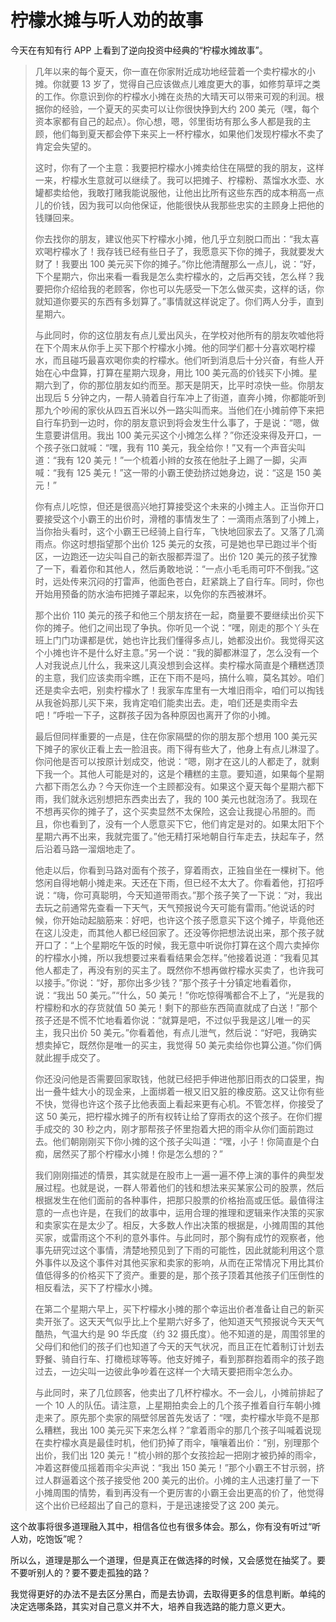 # 柠檬水摊与听人劝的故事

今天在有知有行 APP 上看到了逆向投资中经典的“柠檬水摊故事”。

> 几年以来的每个夏天，你一直在你家附近成功地经营着一个卖柠檬水的小摊。你就要 13 岁了，觉得自己应该做点儿难度更大的事，如修剪草坪之类的工作。你意识到你的柠檬水小摊在炎热的大晴天可以带来可观的利润。根据你的经验，一个夏天的买卖可以让你很快挣到大约 200 美元（嘿，每个资本家都有自己的起点）。你心想，嗯，邻里街坊有那么多人都是我的主顾，他们每到夏天都会停下来买上一杯柠檬水，如果他们发现柠檬水不卖了肯定会失望的。
>
> 这时，你有了一个主意：我要把柠檬水小摊卖给住在隔壁的我的朋友，这样一来，柠檬水生意就可以继续了。我可以把摊子、柠檬粉、蒸馏水水壶、水罐都卖给他，我敢打赌我能说服他，让他出比所有这些东西的成本稍高一点儿的价钱，因为我可以向他保证，他能很快从我那些忠实的主顾身上把他的钱赚回来。
>
> 你去找你的朋友，建议他买下柠檬水小摊，他几乎立刻脱口而出：“我太喜欢喝柠檬水了！我存钱已经有些日子了，我愿意买下你的摊子，我就要发大财了！我要出 100 美元买下你的摊子。”你比他清醒那么一点儿，说：“好，下个星期六，你出来看一看我是怎么卖柠檬水的，之后再交钱，怎么样？我要把你介绍给我的老顾客，你也可以先感受一下怎么做买卖，这样的话，你就知道你要买的东西有多划算了。”事情就这样说定了。你们两人分手，直到星期六。
>
> 与此同时，你的这位朋友有点儿爱出风头，在学校对他所有的朋友吹嘘他将在下个周末从你手上买下那个柠檬水小摊。他的同学们都十分喜欢喝柠檬水，而且碰巧最喜欢喝你卖的柠檬水。他们听到消息后十分兴奋，有些人开始在心中盘算，打算在星期六现身，用比 100 美元高的价钱买下小摊。星期六到了，你的那位朋友如约而至。那天是阴天，比平时凉快一些。你朋友出现后 5 分钟之内，一帮人骑着自行车冲上了街道，直奔小摊，你都能听到那九个吵闹的家伙从四五百米以外一路尖叫而来。当他们在小摊前停下来把自行车扔到一边时，你的朋友意识到将会发生什么事了，于是说：“嗯，做生意要讲信用。我出 100 美元买这个小摊怎么样？”你还没来得及开口，一个孩子张口就喊：“嘿，我有 110 美元，我全给你！”又有一个声音尖叫道：“我有 120 美元！”一个梳着小辫的女孩在他肚子上踢了一脚，尖声喊：“我有 125 美元！”这一带的小霸王使劲挤过她身边，说：“这是 150 美元！”
>
> 你有点儿吃惊，但还是很高兴地打算接受这个未来的小摊主人。正当你开口要接受这个小霸王的出价时，滑稽的事情发生了：一滴雨点落到了小摊上，当你抬头看时，这个小霸王已经骑上自行车，飞快地回家去了。又落了几滴雨点。你这时想指望那个出价 125 美元的女孩，可是她也早已跑过半个街区，一边跑还一边尖叫自己的新衣服都弄湿了。出价 120 美元的孩子犹豫了一下，看着你和其他人，然后勇敢地说：“一点小毛毛雨可吓不倒我。”这时，远处传来沉闷的打雷声，他面色苍白，赶紧跳上了自行车。同时，你也开始用预备的防水油布把摊子罩起来，以免你的东西被淋坏。
>
> 那个出价 110 美元的孩子和他三个朋友挤在一起，商量要不要继续出价买下你的摊子。他们之间出现了争执。你听见一个说：“嘿，刚走的那个丫头在班上门门功课都是优，她也许比我们懂得多点儿，她都没出价。我觉得买这个小摊也许不是什么好主意。”另一个说：“我的脚都淋湿了，怎么没有一个人对我说点儿什么，我来这儿真没想到会这样。卖柠檬水简直是个糟糕透顶的主意，我们应该卖雨伞瞧，正在下雨不是吗，搞什么嘛，莫名其妙。咱们还是卖伞去吧，别卖柠檬水了！我家车库里有一大堆旧雨伞，咱们可以掏钱从我爸妈那儿买下来，我肯定咱们能卖出去。走，咱们还是卖雨伞去吧！”呼啦一下子，这群孩子因为各种原因也离开了你的小摊。
>
> 最后但同样重要的一点是，住在你家隔壁的你的朋友那个想用 100 美元买下摊子的家伙正看上去一脸沮丧。雨下得有些大了，他身上有点儿淋湿了。你问他是否可以按原计划成交，他说：“嗯，刚才在这儿的人都走了，就剩下我一个。其他人可能是对的，这是个糟糕的主意。要知道，如果每个星期六都下雨怎么办？今天你连一个主顾都没有。如果这个夏天每个星期六都下雨，我们就永远别想把东西卖出去了，我的 100 美元也就泡汤了。我现在不想再买你的摊子了，这个买卖显然不太保险，这会让我提心吊胆的。而且，你也看到了，没有一个人愿意买下它，他们肯定是对的。如果太阳下个星期六再不出来，我就完蛋了。”他无精打采地朝自行车走去，扶起车子，然后沿着马路一溜烟地走了。
>
> 他走以后，你看到马路对面有个孩子，穿着雨衣，正独自坐在一棵树下。他悠闲自得地朝小摊走来。天还在下雨，但已经不太大了。你看着他，打招呼说：“嗨，你可真聪明，今天知道带雨衣。”那个孩子笑了一下说：“对，我出去玩之前通常先查看一下天气，天气预报说今天可能有雷雨。”他说话的时候，你开始动起脑筋来：好吧，也许这个孩子愿意买下这个摊子，毕竟他还在这儿没走，而其他人都已经回家了。还没等你把想法说出来，那个孩子就开口了：“上个星期吃午饭的时候，我无意中听说你打算在这个周六卖掉你的柠檬水小摊，所以我想要过来看看结果会怎样。”他接着说道：“我看见其他人都走了，再没有别的买主了。既然你不想再做柠檬水买卖了，也许我可以接手。”你说：“好，那你出多少钱？”那个孩子十分镇定地看着你，说：“我出 50 美元。”“什么，50 美元！”你吃惊得嘴都合不上了，“光是我的柠檬粉和水的存货就值 50 美元！剩下的那些东西简直就成了白送！”那个孩子还是不慌不忙地看着你说：“就算是吧，不过似乎我是这儿唯一的买主，我只出价 50 美元。”你看着他，有点儿泄气，然后说：“好吧，我确实想卖掉它，既然你是唯一的买主，我觉得 50 美元卖给你也算公道。”你们俩就此握手成交了。
>
> 你还没问他是否需要回家取钱，他就已经把手伸进他那旧雨衣的口袋里，掏出一叠牛蛙大小的现金来，上面绑着一根又旧又脏的橡皮筋。这又让你有些不快，觉得也许这个孩子比他表面上看起来更有心机。不管怎样，你接受了这 50 美元，把柠檬水摊子的所有权转让给了穿雨衣的这个孩子。在你们握手成交的 30 秒之内，刚才那帮孩子怀里抱着大把的雨伞从你们面前跑过去。他们朝刚刚买下你小摊的这个孩子尖叫道：“嘿，小子！你简直是个白痴，居然买了那个柠檬水小摊！你是怎么想的？”
>
> 我们刚刚描述的情景，其实就是在股市上一遍一遍不停上演的事件的典型发展过程。也就是说，一群人带着他们的钱和想法来买某家公司的股票，然后根据发生在他们面前的各种事件，把那只股票的价格抬高或压低。最值得注意的一点也许是，在我们的故事中，运用合理的推理和逻辑来作决策的买家和卖家实在是太少了。相反，大多数人作出决策的根据是，小摊周围的其他买家，或雷雨这个不利的意外事件。与此同时，那个胸有成竹的观察者，他事先研究过这个事情，清楚地预见到了下雨的可能性，因此就能利用这个意外事件以及这个事件对其他买家和卖家的影响，从而在正常情况下用比其价值低得多的价格买下了资产。重要的是，那个孩子顶着其他孩子们压倒性的相反看法，买下了柠檬水小摊。
>
> 在第二个星期六早上，买下柠檬水小摊的那个幸运出价者准备让自己的新买卖开张了。这天天气似乎比上个星期六好多了，他知道天气预报说今天天气酷热，气温大约是 90 华氏度（约 32 摄氏度）。他不知道的是，周围邻里的父母们和他们的孩子们也知道了今天的天气状况，而且正在忙着制订计划去野餐、骑自行车、打橄榄球等等。他支好摊子，看到那群抱着雨伞的孩子跑过去，一边尖叫一边彼此争吵着在这样一个大晴天要把雨伞怎么办。
>
> 与此同时，来了几位顾客，他卖出了几杯柠檬水。不一会儿，小摊前排起了一个 10 人的队伍。请注意，上星期拍卖会上的几个孩子推着自行车朝小摊走来了。原先那个卖家的隔壁邻居首先发话了：“嘿，卖柠檬水毕竟不是那么糟糕，我出 100 美元买下来怎么样？”拿着雨伞的那几个孩子叫喊着说现在卖柠檬水真是最佳时机，他们扔掉了雨伞，嚷嚷着出价：“别，别理那个出价，我们出 120 美元！”梳小辫的那个女孩捡起一把刚才被扔掉的雨伞，冲着这群傻瓜摇着雨伞尖声说：“我出 150 美元！”那个小霸王不甘示弱，挤过人群逼着这个孩子接受他 200 美元的出价。小摊的主人迅速打量了一下小摊周围的情势，看到再没有一个更厉害的小霸王会出更高的价了，他觉得这个出价已经超出了自己的意料，于是迅速接受了这 200 美元。

这个故事将很多道理融入其中，相信各位也有很多体会。那么，你有没有听过“听人劝，吃饱饭”呢？

所以么，道理是那么一个道理，但是真正在做选择的时候，又会感觉在抽奖了。要不要听别人的？要不要走孤独的路？

我觉得更好的办法不是去区分黑白，而是去协调，去取得更多的信息判断。单纯的决定选哪条路，其实对自己意义并不大，培养自我选路的能力意义更大。
